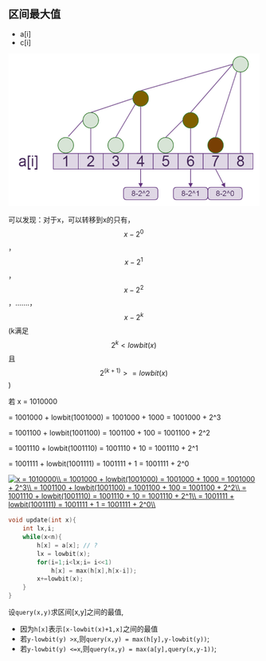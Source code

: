 ## 区间最大值


 - a[i]
 - c[i]

![7](./bit/BITn7.png)

可以发现：对于x，可以转移到x的只有，$$x-2^0$$，$$x-2^1$$，$$x-2^2$$，.......，$$x-2^k$$ (k满足$$2^k < lowbit(x)$$且$$2^(k+1)>=lowbit(x)$$)

若 x = 1010000

= 1001000 + lowbit(1001000) = 1001000 + 1000 = 1001000 + 2^3

= 1001100 + lowbit(1001100) = 1001100 + 100 = 1001100 + 2^2

= 1001110 + lowbit(1001110) = 1001110 + 10 = 1001110 + 2^1

= 1001111 + lowbit(1001111) = 1001111 + 1 = 1001111 + 2^0

<a href="http://www.codecogs.com/eqnedit.php?latex=x&space;=&space;1010000\\&space;=&space;1001000&space;&plus;&space;lowbit(1001000)&space;=&space;1001000&space;&plus;&space;1000&space;=&space;1001000&space;&plus;&space;2^3\\&space;=&space;1001100&space;&plus;&space;lowbit(1001100)&space;=&space;1001100&space;&plus;&space;100&space;=&space;1001100&space;&plus;&space;2^2\\&space;=&space;1001110&space;&plus;&space;lowbit(1001110)&space;=&space;1001110&space;&plus;&space;10&space;=&space;1001110&space;&plus;&space;2^1\\&space;=&space;1001111&space;&plus;&space;lowbit(1001111)&space;=&space;1001111&space;&plus;&space;1&space;=&space;1001111&space;&plus;&space;2^0\\" target="_blank"><img src="http://latex.codecogs.com/gif.latex?x&space;=&space;1010000\\&space;=&space;1001000&space;&plus;&space;lowbit(1001000)&space;=&space;1001000&space;&plus;&space;1000&space;=&space;1001000&space;&plus;&space;2^3\\&space;=&space;1001100&space;&plus;&space;lowbit(1001100)&space;=&space;1001100&space;&plus;&space;100&space;=&space;1001100&space;&plus;&space;2^2\\&space;=&space;1001110&space;&plus;&space;lowbit(1001110)&space;=&space;1001110&space;&plus;&space;10&space;=&space;1001110&space;&plus;&space;2^1\\&space;=&space;1001111&space;&plus;&space;lowbit(1001111)&space;=&space;1001111&space;&plus;&space;1&space;=&space;1001111&space;&plus;&space;2^0\\" title="x = 1010000\\ = 1001000 + lowbit(1001000) = 1001000 + 1000 = 1001000 + 2^3\\ = 1001100 + lowbit(1001100) = 1001100 + 100 = 1001100 + 2^2\\ = 1001110 + lowbit(1001110) = 1001110 + 10 = 1001110 + 2^1\\ = 1001111 + lowbit(1001111) = 1001111 + 1 = 1001111 + 2^0\\" /></a>

```c
void update(int x){
    int lx,i;
    while(x<n){
        h[x] = a[x]; // ?
        lx = lowbit(x);
        for(i=1;i<lx;i= i<<1)
            h[x] = max(h[x],h[x-i]);
        x+=lowbit(x);
    }
}
```

设`query(x,y)`求区间[x,y]之间的最值,

 - 因为`h[x]`表示`[x-lowbit(x)+1,x]`之间的最值
 - 若`y-lowbit(y) >x`,则`query(x,y) = max(h[y],y-lowbit(y))`;
 - 若`y-lowbit(y) <=x`,则`query(x,y) = max(a[y],query(x,y-1))`;

